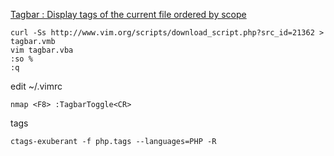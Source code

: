 
[Tagbar : Display tags of the current file ordered by scope](http://www.vim.org/scripts/script.php?script_id=3465)
```
curl -Ss http://www.vim.org/scripts/download_script.php?src_id=21362 > tagbar.vmb
vim tagbar.vba 
:so % 
:q 
```

edit ~/.vimrc
```
nmap <F8> :TagbarToggle<CR> 
```

tags
```
ctags-exuberant -f php.tags --languages=PHP -R
```
